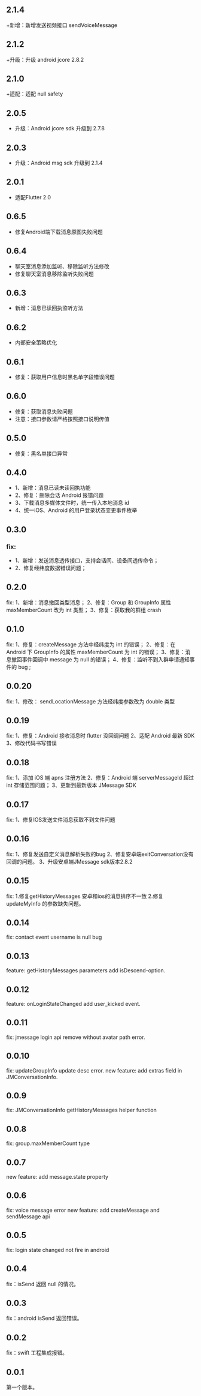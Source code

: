 ## 2.1.4
+新增：新增发送视频接口 sendVoiceMessage
## 2.1.2
+升级：升级 android jcore 2.8.2
## 2.1.0
+适配：适配 null safety
## 2.0.5
+ 升级：Android jcore sdk 升级到 2.7.8
## 2.0.3
+ 升级：Android msg sdk 升级到 2.1.4
## 2.0.1
+ 适配Flutter 2.0
## 0.6.5
+ 修复Android端下载消息原图失败问题
## 0.6.4
+ 聊天室消息添加监听、移除监听方法修改
+ 修复聊天室消息移除监听失败问题
## 0.6.3
+ 新增：消息已读回执监听方法
## 0.6.2
+ 内部安全策略优化
## 0.6.1
+ 修复：获取用户信息时黑名单字段错误问题
## 0.6.0
+ 修复：获取消息失败问题
+ 注意：接口参数请严格按照接口说明传值
## 0.5.0
+ 修复：黑名单接口异常
## 0.4.0
+ 1、新增：消息已读未读回执功能
+ 2、修复：删除会话 Android 报错问题
+ 3、下载消息多媒体文件时，统一传入本地消息 id 
+ 4、统一iOS、Android 的用户登录状态变更事件枚举
## 0.3.0
### fix:
+ 1、新增：发送消息透传接口，支持会话间、设备间透传命令；
+ 2、修复经纬度数据错误问题；
## 0.2.0
fix:
    1、新增：消息撤回类型消息；
    2、修复：Group 和 GroupInfo 属性 maxMemberCount 改为 int 类型；
    3、修复：获取我的群组 crash
    
## 0.1.0
fix:
    1、修复：createMessage 方法中经纬度为 int 的错误；
    2、修复：在 Android 下 GroupInfo 的属性 maxMemberCount 为 int 的错误；
    3、修复：消息撤回事件回调中 message 为 null 的错误；
    4、修复：监听不到入群申请通知事件的 bug ;
## 0.0.20
fix:
    1、修改： sendLocationMessage 方法经纬度参数改为 double 类型
## 0.0.19
fix:
    1、修复：Android 接收消息时 flutter 没回调问题
    2、适配 Android 最新 SDK
    3、修改代码书写错误
## 0.0.18
fix:
    1、添加 iOS 端 apns 注册方法
    2、修复：Android 端 serverMessageId 超过 int 存储范围问题；
    3、更新到最新版本 JMessage SDK
## 0.0.17
 fix:
    1、修复IOS发送文件消息获取不到文件问题
## 0.0.16
 fix:
    1、修复发送自定义消息解析失败的bug
    2、修复安卓端exitConversation没有回调的问题。
    3、升级安卓端JMessage sdk版本2.8.2

## 0.0.15
  fix:
    1.修复getHistoryMessages 安卓和ios的消息排序不一致
    2.修复updateMyInfo 的参数缺失问题。
## 0.0.14
 fix: contact event username is null bug

## 0.0.13
 feature: getHistoryMessages parameters add isDescend-option.

## 0.0.12
 feature: onLoginStateChanged add user_kicked event.

## 0.0.11
 fix: jmessage login api remove without avatar path error.

## 0.0.10
 fix: updateGroupInfo update desc error.
 new feature: add extras field in JMConversationInfo.

## 0.0.9
 
 fix: JMConversationInfo getHistoryMessages helper function

## 0.0.8
 
 fix: group.maxMemberCount type

## 0.0.7
 
 new feature: add message.state property

## 0.0.6
 
 fix: voice message error
 new feature: add createMessage and sendMessage api

## 0.0.5 
 
 fix: login state changed not fire in android

## 0.0.4

 fix：isSend 返回 null 的情况。

## 0.0.3

 fix：android isSend 返回错误。

## 0.0.2

 fix：swift 工程集成报错。

## 0.0.1

 第一个版本。
